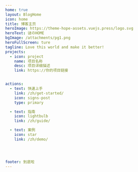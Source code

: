 ```yaml
---
home: true
layout: BlogHome
icon: home
title: 博客主页
heroImage: https://theme-hope-assets.vuejs.press/logo.svg
heroText: 谜のHOME
bgImage: /attachments/pg1.png
heroFullScreen: ture
tagline: Love this world and make it better!
projects:
  - icon: project
    name: 项目名称
    desc: 项目详细描述
    link: https://你的项目链接


actions:
  - text: 快速上手
    link: /zh/get-started/
    icon: signs-post
    type: primary

  - text: 指南
    icon: lightbulb
    link: /zh/guide/

  - text: 案例
    icon: star
    link: /zh/demo/


  

footer: 到底啦
---
```

<!--
这是一个博客主页的案例。

要使用此布局，你应该在页面前端设置 `layout: BlogHome` 和 `home: true`。

相关配置文档请见 [博客主页](https://theme-hope.vuejs.press/zh/guide/blog/home.html)。-->
